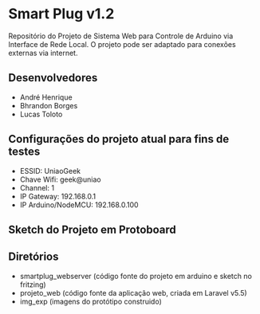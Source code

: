 # Smart Plug v1.2
Repositório do Projeto de Sistema Web para Controle de Arduino via Interface de Rede Local. O projeto pode ser adaptado para conexões externas via internet.

## Desenvolvedores
- André Henrique
- Bhrandon Borges
- Lucas Toloto

## Configurações do projeto atual para fins de testes
- ESSID: UniaoGeek
- Chave Wifi: geek@uniao
- Channel: 1
- IP Gateway: 192.168.0.1
- IP Arduino/NodeMCU: 192.168.0.100

## Sketch do Projeto em Protoboard

## Diretórios
- smartplug_webserver (código fonte do projeto em arduino e sketch no fritzing)
- projeto_web (código fonte da aplicação web, criada em Laravel v5.5)
- img_exp (imagens do protótipo construido)